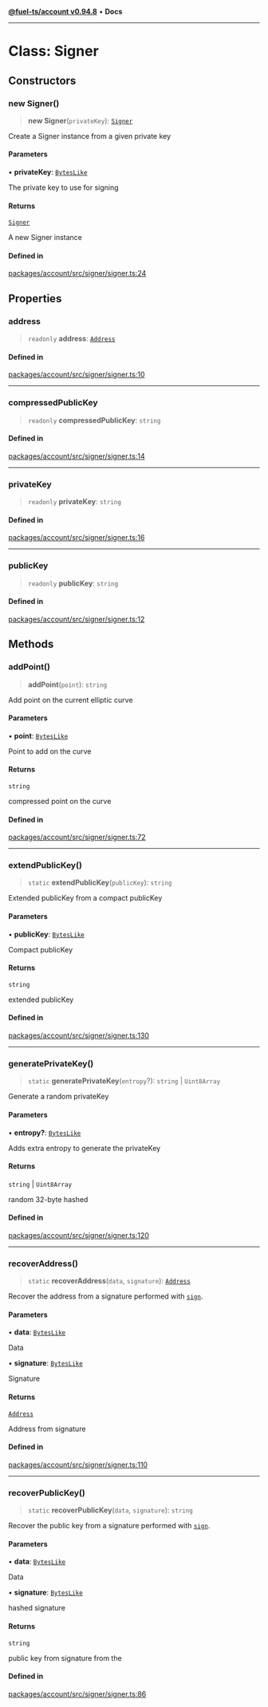 [**@fuel-ts/account v0.94.8**](../index.md) • **Docs**

***

# Class: Signer

## Constructors

### new Signer()

> **new Signer**(`privateKey`): [`Signer`](Signer.md)

Create a Signer instance from a given private key

#### Parameters

• **privateKey**: [`BytesLike`](../Interfaces/index.md#byteslike)

The private key to use for signing

#### Returns

[`Signer`](Signer.md)

A new Signer instance

#### Defined in

[packages/account/src/signer/signer.ts:24](https://github.com/FuelLabs/fuels-ts/blob/f2f18fa0b7b675b5fd86d7a2e5587e757a054fae/packages/account/src/signer/signer.ts#L24)

## Properties

### address

> `readonly` **address**: [`Address`](../Address/Address.md)

#### Defined in

[packages/account/src/signer/signer.ts:10](https://github.com/FuelLabs/fuels-ts/blob/f2f18fa0b7b675b5fd86d7a2e5587e757a054fae/packages/account/src/signer/signer.ts#L10)

***

### compressedPublicKey

> `readonly` **compressedPublicKey**: `string`

#### Defined in

[packages/account/src/signer/signer.ts:14](https://github.com/FuelLabs/fuels-ts/blob/f2f18fa0b7b675b5fd86d7a2e5587e757a054fae/packages/account/src/signer/signer.ts#L14)

***

### privateKey

> `readonly` **privateKey**: `string`

#### Defined in

[packages/account/src/signer/signer.ts:16](https://github.com/FuelLabs/fuels-ts/blob/f2f18fa0b7b675b5fd86d7a2e5587e757a054fae/packages/account/src/signer/signer.ts#L16)

***

### publicKey

> `readonly` **publicKey**: `string`

#### Defined in

[packages/account/src/signer/signer.ts:12](https://github.com/FuelLabs/fuels-ts/blob/f2f18fa0b7b675b5fd86d7a2e5587e757a054fae/packages/account/src/signer/signer.ts#L12)

## Methods

### addPoint()

> **addPoint**(`point`): `string`

Add point on the current elliptic curve

#### Parameters

• **point**: [`BytesLike`](../Interfaces/index.md#byteslike)

Point to add on the curve

#### Returns

`string`

compressed point on the curve

#### Defined in

[packages/account/src/signer/signer.ts:72](https://github.com/FuelLabs/fuels-ts/blob/f2f18fa0b7b675b5fd86d7a2e5587e757a054fae/packages/account/src/signer/signer.ts#L72)

***

### extendPublicKey()

> `static` **extendPublicKey**(`publicKey`): `string`

Extended publicKey from a compact publicKey

#### Parameters

• **publicKey**: [`BytesLike`](../Interfaces/index.md#byteslike)

Compact publicKey

#### Returns

`string`

extended publicKey

#### Defined in

[packages/account/src/signer/signer.ts:130](https://github.com/FuelLabs/fuels-ts/blob/f2f18fa0b7b675b5fd86d7a2e5587e757a054fae/packages/account/src/signer/signer.ts#L130)

***

### generatePrivateKey()

> `static` **generatePrivateKey**(`entropy`?): `string` \| `Uint8Array`

Generate a random privateKey

#### Parameters

• **entropy?**: [`BytesLike`](../Interfaces/index.md#byteslike)

Adds extra entropy to generate the privateKey

#### Returns

`string` \| `Uint8Array`

random 32-byte hashed

#### Defined in

[packages/account/src/signer/signer.ts:120](https://github.com/FuelLabs/fuels-ts/blob/f2f18fa0b7b675b5fd86d7a2e5587e757a054fae/packages/account/src/signer/signer.ts#L120)

***

### recoverAddress()

> `static` **recoverAddress**(`data`, `signature`): [`Address`](../Address/Address.md)

Recover the address from a signature performed with [`sign`](#sign).

#### Parameters

• **data**: [`BytesLike`](../Interfaces/index.md#byteslike)

Data

• **signature**: [`BytesLike`](../Interfaces/index.md#byteslike)

Signature

#### Returns

[`Address`](../Address/Address.md)

Address from signature

#### Defined in

[packages/account/src/signer/signer.ts:110](https://github.com/FuelLabs/fuels-ts/blob/f2f18fa0b7b675b5fd86d7a2e5587e757a054fae/packages/account/src/signer/signer.ts#L110)

***

### recoverPublicKey()

> `static` **recoverPublicKey**(`data`, `signature`): `string`

Recover the public key from a signature performed with [`sign`](#sign).

#### Parameters

• **data**: [`BytesLike`](../Interfaces/index.md#byteslike)

Data

• **signature**: [`BytesLike`](../Interfaces/index.md#byteslike)

hashed signature

#### Returns

`string`

public key from signature from the

#### Defined in

[packages/account/src/signer/signer.ts:86](https://github.com/FuelLabs/fuels-ts/blob/f2f18fa0b7b675b5fd86d7a2e5587e757a054fae/packages/account/src/signer/signer.ts#L86)
